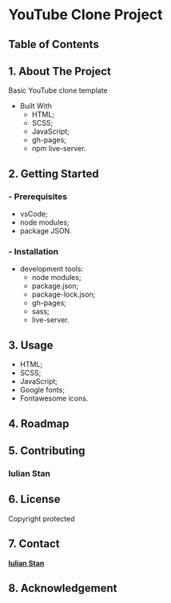 # YouTube Clone Project


## Table of Contents

## 1. About The Project
   Basic YouTube clone template

- Built With
  - HTML;
  - SCSS;
  - JavaScript;
  - gh-pages;
  - npm live-server.

## 2. Getting Started

### - Prerequisites
  - vsCode;
  - node modules;
  - package JSON.
### - Installation
  - development tools:
    - node modules;
    - package.json;
    - package-lock.json;
    - gh-pages;
    - sass;
    - live-server.

## 3. Usage

- HTML;
- SCSS;
- JavaScript;
- Google fonts;
- Fontawesome icons.

## 4. Roadmap
## 5. Contributing

### Iulian Stan

## 6. License
   Copyright protected
## 7. Contact
   [**Iulian Stan**](https://github.com/iulianSta)
## 8. Acknowledgement
